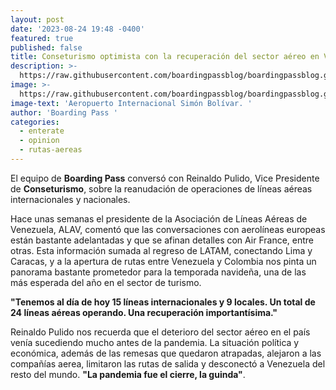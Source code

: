 ```yaml
---
layout: post
date: '2023-08-24 19:48 -0400'
featured: true
published: false
title: Conseturismo optimista con la recuperación del sector aéreo en Venezuela
description: >-
  https://raw.githubusercontent.com/boardingpassblog/boardingpassblog.github.io/main/assets/images/Maiquetia.jpg
image: >-
  https://raw.githubusercontent.com/boardingpassblog/boardingpassblog.github.io/main/assets/images/Maiquetia.jpg
image-text: 'Aeropuerto Internacional Simón Bolívar. '
author: 'Boarding Pass '
categories:
  - enterate
  - opinion
  - rutas-aereas
---
```


El equipo de **Boarding Pass** conversó con Reinaldo Pulido, Vice Presidente de **Conseturismo**, sobre la reanudación de operaciones de líneas aéreas internacionales y nacionales.

Hace unas semanas el presidente de la Asociación de Líneas Aéreas de Venezuela, ALAV, comentó que las conversaciones con aerolíneas europeas están bastante adelantadas y que se afinan detalles con Air France, entre otras. Esta información sumada al regreso de LATAM, conectando Lima y Caracas, y a la apertura de rutas entre Venezuela y Colombia nos pinta un panorama bastante prometedor para la temporada navideña, una de las más esperada del año en el sector de turismo.

**"Tenemos al día de hoy 15 líneas internacionales y 9 locales. Un total de 24 líneas aéreas operando. Una recuperación importantísima."** 

Reinaldo Pulido nos recuerda que el deterioro del sector aéreo en el país venía sucediendo mucho antes de la pandemia. La situación política y económica, además de las remesas que quedaron atrapadas, alejaron a las compañías aerea, limitaron las rutas de salida y desconectó a Venezuela del resto del mundo.
**"La pandemia fue el cierre, la guinda"**.
